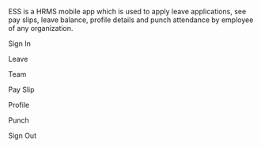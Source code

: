 ESS is a HRMS mobile app which is used to apply leave applications, see pay slips, leave balance, profile details and punch attendance by employee of any organization.

Sign In

Leave

Team

Pay Slip

Profile

Punch

Sign Out
